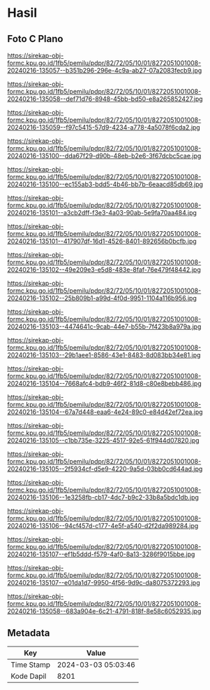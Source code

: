 # Hasil

## Foto C Plano

https://sirekap-obj-formc.kpu.go.id/1fb5/pemilu/pdpr/82/72/05/10/01/8272051001008-20240216-135057--b351b296-296e-4c9a-ab27-07a2083fecb9.jpg

https://sirekap-obj-formc.kpu.go.id/1fb5/pemilu/pdpr/82/72/05/10/01/8272051001008-20240216-135058--def71d76-8948-45bb-bd50-e8a265852427.jpg

https://sirekap-obj-formc.kpu.go.id/1fb5/pemilu/pdpr/82/72/05/10/01/8272051001008-20240216-135059--f97c5415-57d9-4234-a778-4a5078f6cda2.jpg

https://sirekap-obj-formc.kpu.go.id/1fb5/pemilu/pdpr/82/72/05/10/01/8272051001008-20240216-135100--dda67f29-d90b-48eb-b2e6-3f67dcbc5cae.jpg

https://sirekap-obj-formc.kpu.go.id/1fb5/pemilu/pdpr/82/72/05/10/01/8272051001008-20240216-135100--ec155ab3-bdd5-4b46-bb7b-6eaacd85db69.jpg

https://sirekap-obj-formc.kpu.go.id/1fb5/pemilu/pdpr/82/72/05/10/01/8272051001008-20240216-135101--a3cb2dff-f3e3-4a03-90ab-5e9fa70aa484.jpg

https://sirekap-obj-formc.kpu.go.id/1fb5/pemilu/pdpr/82/72/05/10/01/8272051001008-20240216-135101--417907df-16d1-4526-8401-892656b0bcfb.jpg

https://sirekap-obj-formc.kpu.go.id/1fb5/pemilu/pdpr/82/72/05/10/01/8272051001008-20240216-135102--49e209e3-e5d8-483e-8faf-76e479f48442.jpg

https://sirekap-obj-formc.kpu.go.id/1fb5/pemilu/pdpr/82/72/05/10/01/8272051001008-20240216-135102--25b809b1-a99d-4f0d-9951-1104a116b956.jpg

https://sirekap-obj-formc.kpu.go.id/1fb5/pemilu/pdpr/82/72/05/10/01/8272051001008-20240216-135103--4474641c-9cab-44e7-b55b-7f423b8a979a.jpg

https://sirekap-obj-formc.kpu.go.id/1fb5/pemilu/pdpr/82/72/05/10/01/8272051001008-20240216-135103--29b1aee1-8586-43e1-8483-8d083bb34e81.jpg

https://sirekap-obj-formc.kpu.go.id/1fb5/pemilu/pdpr/82/72/05/10/01/8272051001008-20240216-135104--7668afc4-bdb9-46f2-81d8-c80e8bebb486.jpg

https://sirekap-obj-formc.kpu.go.id/1fb5/pemilu/pdpr/82/72/05/10/01/8272051001008-20240216-135104--67a7d448-eaa6-4e24-89c0-e84d42ef72ea.jpg

https://sirekap-obj-formc.kpu.go.id/1fb5/pemilu/pdpr/82/72/05/10/01/8272051001008-20240216-135105--c1bb735e-3225-4517-92e5-61f944d07820.jpg

https://sirekap-obj-formc.kpu.go.id/1fb5/pemilu/pdpr/82/72/05/10/01/8272051001008-20240216-135105--2f5934cf-d5e9-4220-9a5d-03bb0cd644ad.jpg

https://sirekap-obj-formc.kpu.go.id/1fb5/pemilu/pdpr/82/72/05/10/01/8272051001008-20240216-135106--1e3258fb-cb17-4dc7-b9c2-33b8a5bdc1db.jpg

https://sirekap-obj-formc.kpu.go.id/1fb5/pemilu/pdpr/82/72/05/10/01/8272051001008-20240216-135106--94cf457d-c177-4e5f-a540-d2f2da989284.jpg

https://sirekap-obj-formc.kpu.go.id/1fb5/pemilu/pdpr/82/72/05/10/01/8272051001008-20240216-135107--ef1b5ddd-f579-4af0-8a13-3286f9015bbe.jpg

https://sirekap-obj-formc.kpu.go.id/1fb5/pemilu/pdpr/82/72/05/10/01/8272051001008-20240216-135107--e01da1d7-9950-4f56-9d9c-da8075372293.jpg

https://sirekap-obj-formc.kpu.go.id/1fb5/pemilu/pdpr/82/72/05/10/01/8272051001008-20240216-135058--683a904e-6c21-4791-818f-8e58c6052935.jpg


## Metadata

| Key        | Value               |
| ---------- | ------------------- |
| Time Stamp | 2024-03-03 05:03:46 |
| Kode Dapil | 8201                |



